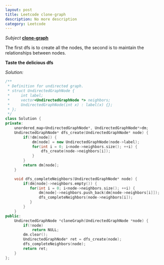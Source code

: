 ```yaml
---
layout: post
title: Leetcode clone-graph
description: No more description
category: Leetcode
---
```


*Subject* **[clone-graph](https://oj.leetcode.com/problems/clone-graph/)**

The first dfs is to create all the nodes, the second is to maintain the relationships between nodes.

**Taste the delicious dfs**

*Solution:*

``` c++
/**
 * Definition for undirected graph.
 * struct UndirectedGraphNode {
 *     int label;
 *     vector<UndirectedGraphNode *> neighbors;
 *     UndirectedGraphNode(int x) : label(x) {};
 * };
 */
class Solution {
private:
    unordered_map<UndirectedGraphNode*, UndirectedGraphNode*>dm;
    UndirectedGraphNode* dfs_create(UndirectedGraphNode* node) {
        if(!dm[node]) {
            dm[node] = new UndirectedGraphNode(node->label);
            for(int i = 0; i<node->neighbors.size(); ++i) {
                dfs_create(node->neighbors[i]);
            }
        }
        return dm[node];
    }

    void dfs_completeNeighbors(UndirectedGraphNode* node) {
        if(dm[node]->neighbors.empty()) {
           for(int i = 0; i<node->neighbors.size(); ++i) {
               dm[node]->neighbors.push_back(dm[node->neighbors[i]]);
               dfs_completeNeighbors(node->neighbors[i]);
           }
        }
    }
public:
    UndirectedGraphNode *cloneGraph(UndirectedGraphNode *node) {
        if(!node)
            return NULL;
        dm.clear();
        UndirectedGraphNode* ret = dfs_create(node);
        dfs_completeNeighbors(node);
        return ret;
    }
};
```
